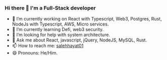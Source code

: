 ### Hi there 👋 I'm a Full-Stack developer


- 🔭 I’m currently working on React with Typescript, Web3, Postgres, Rust, NodeJs with Typescript, AWS, Micro services.
- 🌱 I’m currently learning Defi, web3 security.
- 🤔 I’m looking for help with system architecture.
- 💬 Ask me about React, javascript, jQuery, NodeJS, MySQL, Rust.
- 📫 How to reach me: [salehhayat01](https://www.linkedin.com/in/salehhayat01/)
- 😄 Pronouns: He/Him.

